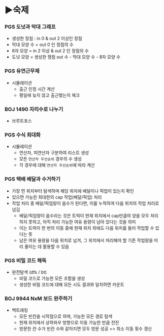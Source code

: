 # ▶숙제

### PGS 도넛과 막대 그래프
- 생성한 정점 : in 0 & out 2 이상인 정점
- 막대 모양 수 = out 0 인 정점의 수
- 8자 모양 = in 2 이상 & out 2 인 정점의 수
- 도넛 모양 = 생성한 쟁점 out 수 - 막대 모양 수 - 8자 모양 수

### PGS 유연근무제
- 시뮬레이션
  - 출근 인정 시간 계산 
  - 평일에 늦지 않고 출근했는지 체크

### BOJ 1490 자리수로 나누기
- 브루트포스

### PGS 수식 최대화
- 시뮬레이션
  - 연산자, 피연산자 구분하여 리스트 생성
  - 모든 `연산자 우선순위` 경우의 수 생성
  - 각 경우에 대해 `연산자 우선순위`에 따라 계산

### PGS 택배 배달과 수거하기
- 가장 먼 위치부터 탐색하며 해당 위치에 배달이나 픽업이 있는지 확인
- 있으면 가능한 최대한의 cap 작업(배달/픽업) 처리
- 작업 처리 중 배달/픽업량이 음수가 된다면, 이를 누적하여 다음 위치의 작업 처리로 넘김
  - 배달/픽업량이 음수라는 것은 트럭이 현재 위치에서 cap만큼의 양을 모두 처리하지 못하고, 아직 처리 가능한 여유 용량이 남아 있다는 것을 의미 
  - 이는 트럭이 한 번의 이동 중에 현재 위치 외에도 다음 위치를 들러 작업할 수 있다는 뜻 
  - 남은 여유 용량을 다음 위치로 넘겨, 그 위치에서 처리해야 할 기존 작업량을 미리 줄이는 데 활용할 수 있음

### PGS 비밀 코드 해독
- 완전탐색 (dfs / bt)
  - 비밀 코드로 가능한 모든 조합을 생성
  - 생성한 비밀 코드에 대해 모든 시도 결과와 일치하면 카운트

### BOJ 9944 NxM 보드 완주하기
- 백트래킹
  - 모든 빈칸을 시작점으로 하여, 가능한 모든 경로 탐색
  - 현재 위치에서 상하좌우 방향으로 이동 가능한 만큼 전진
  - 방문한 칸 수가 빈칸 수와 같아지면 모두 방문 성공 => 최소 이동 횟수 갱신

### 
